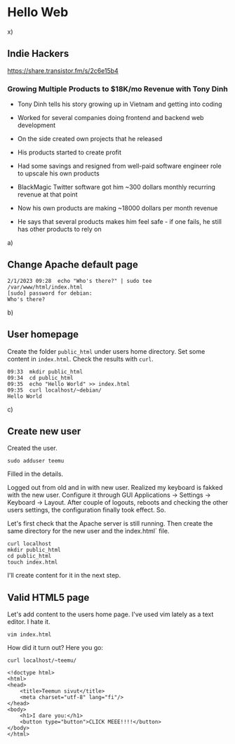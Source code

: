 # Hello Web

x)

## Indie Hackers

https://share.transistor.fm/s/2c6e15b4

### Growing Multiple Products to $18K/mo Revenue with Tony Dinh

- Tony Dinh tells his story growing up in Vietnam and getting into coding

- Worked for several companies doing frontend and backend web development

- On the side created own projects that he released

- His products started to create profit

- Had some savings and resigned from well-paid software engineer role to upscale his own products

- BlackMagic Twitter software got him ~300 dollars monthly recurring revenue at that point

- Now his own products are making ~18000 dollars per month revenue

- He says that several products makes him feel safe - if one fails, he still has other products to rely on

a)

## Change Apache default page

	2/1/2023 09:28  echo "Who's there?" | sudo tee /var/www/html/index.html
	[sudo] password for debian: 
	Who's there?

b)

## User homepage

Create the folder `public_html` under users home directory. Set some content in `index.html`. Check the results with `curl`.

	09:33  mkdir public_html
	09:34  cd public_html
	09:35  echo "Hello World" >> index.html
	09:35  curl localhost/~debian/
	Hello World
c)

## Create new user

Created the user.

	sudo adduser teemu

Filled in the details.

Logged out from old and in with new user. Realized my keyboard is fakked with the new user. Configure it through GUI Applications -> Settings -> Keyboard -> Layout. After couple of logouts, reboots and checking the other users settings, the configuration finally took effect. So.

Let's first check that the Apache server is still running. Then create the same directory for the new user and the ìndex.html` file.

	curl localhost
	mkdir public_html
	cd public_html
	touch index.html

I'll create content for it in the next step.

## Valid HTML5 page

Let's add content to the users home page. I've used vim lately as a text editor. I hate it.

	vim index.html
		
How did it turn out? Here you go:

	curl localhost/~teemu/
	
	<!doctype html>
	<html>
	<head>
		<title>Teemun sivut</title>
		<meta charset="utf-8" lang="fi"/>
	</head>
	<body>
		<h1>I dare you:</h1>
		<button type="button">CLICK MEEE!!!!</button>
	</body>
	</html>
